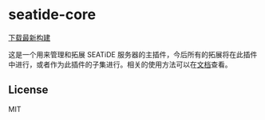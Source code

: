 # seatide-core

[下载最新构建](https://nightly.link/seatidemc/seatide-core/workflows/gradle/master/SeatideCore%20latest.zip)

这是一个用来管理和拓展 SEATiDE 服务器的主插件，今后所有的拓展将在此插件中进行，或者作为此插件的子集进行。相关的使用方法可以在[文档](https://w.seatide.top/plugins/seatide-core.html)查看。

## License

MIT

